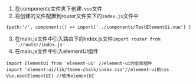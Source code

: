 1. 在components文件夹下创建`.vue`文件
2. 将创建的文件配置到router文件夹下的`index.js`文件中
  ```
  {path:'/', component:() => import('../components/TestElementUi.vue') }
  ```
3. 在main.js文件中引入路由下的index.js文件`import router from './router/index.js'`
4. 在main.js文件中引入elementUI组件
```
import ElementUI from 'element-ui' //element-ui的全部组件
import 'element-ui/lib/theme-chalk/index.css'//element-ui的css
Vue.use(ElementUI) //使用elementUI
```
